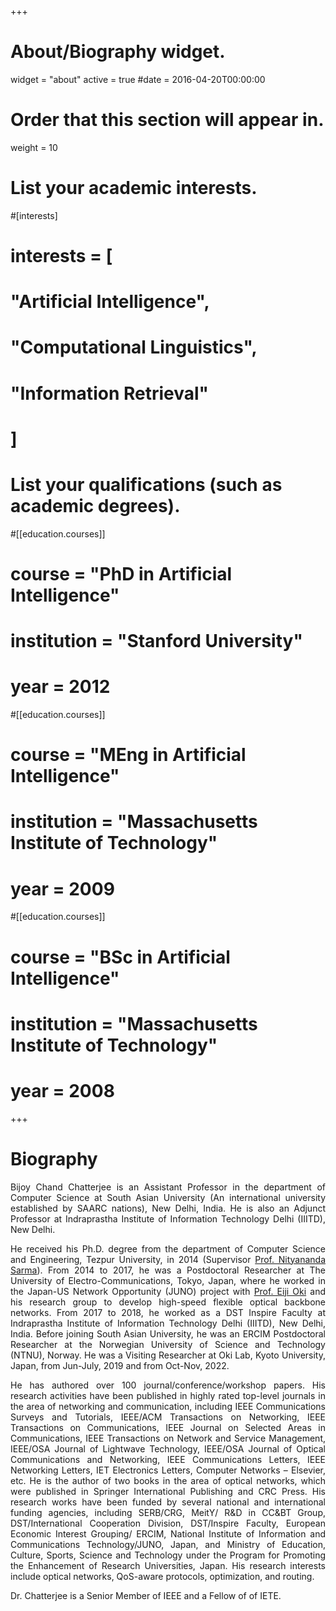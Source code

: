 +++
# About/Biography widget.
widget = "about"
active = true
#date = 2016-04-20T00:00:00

# Order that this section will appear in.
weight = 10

# List your academic interests.
#[interests]
#  interests = [
#    "Artificial Intelligence",
#    "Computational Linguistics",
#    "Information Retrieval"
 # ]

# List your qualifications (such as academic degrees).
#[[education.courses]]
#  course = "PhD in Artificial Intelligence"
#  institution = "Stanford University"
#  year = 2012

#[[education.courses]]
#  course = "MEng in Artificial Intelligence"
#  institution = "Massachusetts Institute of Technology"
#  year = 2009

#[[education.courses]]
#  course = "BSc in Artificial Intelligence"
#  institution = "Massachusetts Institute of Technology"
 # year = 2008
 
+++

# Biography

<p align="justify"> Bijoy Chand Chatterjee is an Assistant Professor in the department of Computer Science at South Asian University (An international university established by SAARC nations), New Delhi, India. He is also an Adjunct Professor at Indraprastha Institute of Information Technology Delhi (IIITD), New Delhi.</p>

<p align="justify"> He received his Ph.D. degree from the department of Computer Science and Engineering, Tezpur University, in 2014 (Supervisor <a href="http://agnigarh.tezu.ernet.in/~nitya/index.html">Prof. Nityananda Sarma</a>). From 2014 to 2017, he was a Postdoctoral Researcher at The University of Electro-Communications, Tokyo, Japan, where he worked in the Japan-US Network Opportunity (JUNO) project with <a href="http://icn.cce.i.kyoto-u.ac.jp/english/english_oki">Prof. Eiji Oki</a> and his research group to develop high-speed flexible optical backbone networks. From 2017 to 2018, he worked as a DST Inspire Faculty at Indraprastha Institute of Information Technology Delhi (IIITD), New Delhi, India. Before joining South Asian University, he was an ERCIM Postdoctoral Researcher at the Norwegian University of Science and Technology (NTNU), Norway. He was a Visiting Researcher at Oki Lab, Kyoto University, Japan, from Jun-July, 2019 and from Oct-Nov, 2022. </p> 

<p align="justify"> He has authored over 100 journal/conference/workshop papers. His research activities have been published in highly rated top-level journals in the area of networking and communication, including IEEE Communications Surveys and Tutorials, IEEE/ACM Transactions on Networking, IEEE Transactions on Communications, IEEE Journal on Selected Areas in Communications, IEEE Transactions on Network and Service Management, IEEE/OSA Journal of Lightwave Technology, IEEE/OSA Journal of Optical Communications and Networking, IEEE Communications Letters, IEEE Networking Letters, IET Electronics Letters, Computer Networks – Elsevier,  etc. He is the author of two books in the area of optical networks, which were published in Springer International Publishing and CRC Press. His research works have been funded by several national and international funding agencies, including SERB/CRG, MeitY/ R&D in CC&BT Group, DST/International Cooperation Division, DST/Inspire Faculty, European Economic Interest Grouping/ ERCIM, National Institute of Information and Communications Technology/JUNO, Japan, and Ministry of Education, Culture, Sports, Science and Technology under the Program for Promoting the Enhancement of Research Universities, Japan. His research interests include optical networks, QoS-aware protocols, optimization, and routing.</p>

<p align="justify"> Dr. Chatterjee is a Senior Member of IEEE and a Fellow of of IETE. </p>
